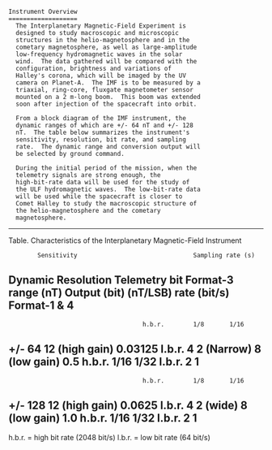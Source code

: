 
 
    Instrument Overview
    ===================
      The Interplanetary Magnetic-Field Experiment is
      designed to study macroscopic and microscopic
      structures in the helio-magnetosphere and in the
      cometary magnetosphere, as well as large-amplitude
      low-frequency hydromagnetic waves in the solar
      wind.  The data gathered will be compared with the
      configuration, brightness and variations of
      Halley's corona, which will be imaged by the UV
      camera on Planet-A.  The IMF is to be measured by a
      triaxial, ring-core, fluxgate magnetometer sensor
      mounted on a 2 m-long boom.  This boom was extended
      soon after injection of the spacecraft into orbit.
 
      From a block diagram of the IMF instrument, the
      dynamic ranges of which are +/- 64 nT and +/- 128
      nT.  The table below summarizes the instrument's
      sensitivity, resolution, bit rate, and sampling
      rate.  The dynamic range and conversion output will
      be selected by ground command.
 
      During the initial period of the mission, when the
      telemetry signals are strong enough, the
      high-bit-rate data will be used for the study of
      the ULF hydromagnetic waves.  The low-bit-rate data
      will be used while the spacecraft is closer to
      Comet Halley to study the macroscopic structure of
      the helio-magnetosphere and the cometary
      magnetosphere.
 
_______________________________________________________________________
Table. Characteristics of the Interplanetary Magnetic-Field Instrument
 
            Sensitivity                                Sampling rate (s)
 
Dynamic                      Resolution  Telemetry bit           Format-3
range (nT)  Output (bit)     (nT/LSB)    rate (bit/s)  Format-1     & 4
-----------------------------------------------------------------------
                                         h.b.r.        1/8       1/16
+/-  64     12 (high gain)  0.03125      l.b.r.        4         2
(Narrow)    8 (low gain)    0.5          h.b.r.        1/16      1/32
                                         l.b.r.        2         1
-----------------------------------------------------------------------
                                         h.b.r.        1/8       1/16
+/-  128    12 (high gain)  0.0625       l.b.r.        4         2
(wide)       8 (low gain)   1.0          h.b.r.        1/16      1/32
                                         l.b.r.        2         1
-----------------------------------------------------------------------
h.b.r. =  high bit rate (2048 bit/s)   l.b.r.  =  low bit rate (64 bit/s)
 
 
 

        